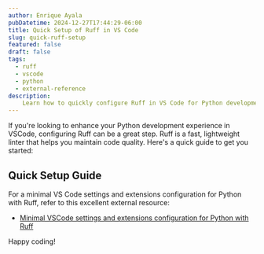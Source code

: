 ```yaml
---
author: Enrique Ayala
pubDatetime: 2024-12-27T17:44:29-06:00
title: Quick Setup of Ruff in VS Code
slug: quick-ruff-setup
featured: false
draft: false
tags:
  - ruff
  - vscode
  - python
  - external-reference
description:
    Learn how to quickly configure Ruff in VS Code for Python development.
---
```


If you're looking to enhance your Python development experience in VSCode, configuring Ruff can be a great step. Ruff is a fast, lightweight linter that helps you maintain code quality. Here's a quick guide to get you started:

## Quick Setup Guide

For a minimal VS Code settings and extensions configuration for Python with Ruff, refer to this excellent external resource:
- [Minimal VSCode settings and extensions configuration for Python with Ruff](https://vxlabs.com/2023/12/09/minimal-vscode-settings-and-extensions-configuration-for-python-with-ruff/)

Happy coding!